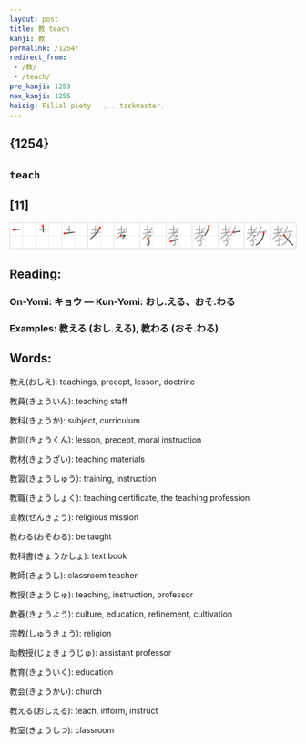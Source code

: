 ```yaml
---
layout: post
title: 教 teach
kanji: 教
permalink: /1254/
redirect_from:
 - /教/
 - /teach/
pre_kanji: 1253
nex_kanji: 1255
heisig: Filial piety . . . taskmaster.
---
```


## {1254}

## `teach`

## [11]

<div class="stroke"><img src="../images/E69599.png" /></div>

## Reading:

### On-Yomi: キョウ &mdash; Kun-Yomi: おし.える、おそ.わる

### Examples: 教える (おし.える), 教わる (おそ.わる)

## Words:

教え(おしえ): teachings, precept, lesson, doctrine

教員(きょういん): teaching staff

教科(きょうか): subject, curriculum

教訓(きょうくん): lesson, precept, moral instruction

教材(きょうざい): teaching materials

教習(きょうしゅう): training, instruction

教職(きょうしょく): teaching certificate, the teaching profession

宣教(せんきょう): religious mission

教わる(おそわる): be taught

教科書(きょうかしょ): text book

教師(きょうし): classroom teacher

教授(きょうじゅ): teaching, instruction, professor

教養(きょうよう): culture, education, refinement, cultivation

宗教(しゅうきょう): religion

助教授(じょきょうじゅ): assistant professor

教育(きょういく): education

教会(きょうかい): church

教える(おしえる): teach, inform, instruct

教室(きょうしつ): classroom
